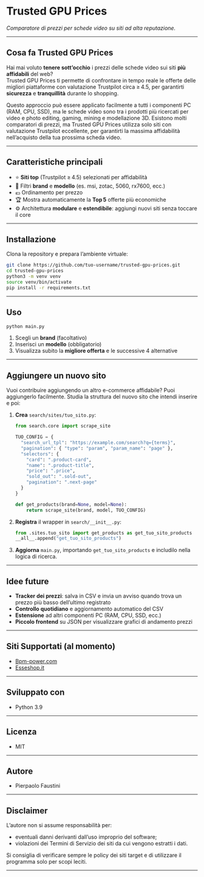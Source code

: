 # Trusted GPU Prices

*Comparatore di prezzi per schede video su siti ad alta reputazione.*  

--- 

## Cosa fa Trusted GPU Prices
Hai mai voluto **tenere sott’occhio** i prezzi delle schede video sui siti **più affidabili** del web?  
Trusted GPU Prices ti permette di confrontare in tempo reale le offerte delle migliori piattaforme con valutazione Trustpilot circa ≥ 4.5, per garantirti **sicurezza** e **tranquillità** durante lo shopping.


Questo approccio può essere applicato facilmente a tutti i componenti PC (RAM, CPU, SSD), ma le schede video sono tra i prodotti più ricercati per video e photo editing, gaming, mining e modellazione 3D. Esistono molti comparatori di prezzi, ma Trusted GPU Prices utilizza solo siti con valutazione Trustpilot eccellente, per garantirti la massima affidabilità nell’acquisto della tua prossima scheda video. 

---

## Caratteristiche principali
- ⭐️ **Siti top** (Trustpilot ≥ 4.5) selezionati per affidabilità  
- 🔎 Filtri **brand** e **modello** (es. msi, zotac, 5060, rx7600, ecc.)  
- 💶 Ordinamento per prezzo  
- 🏆 Mostra automaticamente la **Top 5** offerte più economiche  
- ⚙️ Architettura **modulare** e **estendibile**: aggiungi nuovi siti senza toccare il core  

---

## Installazione
Clona la repository e prepara l’ambiente virtuale:

```bash
git clone https://github.com/tuo-username/trusted-gpu-prices.git
cd trusted-gpu-prices
python3 -m venv venv
source venv/bin/activate
pip install -r requirements.txt
```

---

## Uso
```bash
python main.py
```
1. Scegli un **brand**  (facoltativo)
2. Inserisci un **modello** (obbligatorio)  
3. Visualizza subito la **migliore offerta** e le successive 4 alternative  

---

## Aggiungere un nuovo sito
Vuoi contribuire aggiungendo un altro e-commerce affidabile?
Puoi aggiungerlo facilmente.
Studia la struttura del nuovo sito che intendi inserire e poi:

1. **Crea** `search/sites/tuo_sito.py`:
   ```python
   from search.core import scrape_site

   TUO_CONFIG = {
     "search_url_tpl": "https://example.com/search?q={terms}",
     "pagination": { "type": "param", "param_name": "page" },
     "selectors": {
       "card": ".product-card",
       "name": ".product-title",
       "price": ".price",
       "sold_out": ".sold-out",      
       "pagination": ".next-page"    
     }
   }

   def get_products(brand=None, model=None):
       return scrape_site(brand, model, TUO_CONFIG)
   ```
2. **Registra** il wrapper in `search/__init__.py`:
   ```python
   from .sites.tuo_sito import get_products as get_tuo_sito_products
   __all__.append("get_tuo_sito_products")
   ```
3. **Aggiorna** `main.py`, importando `get_tuo_sito_products` e includilo nella logica di ricerca.

---

## Idee future
- **Tracker dei prezzi**: salva in CSV e invia un avviso quando trova un prezzo più basso dell’ultimo registrato  
- **Controllo quotidiano** e aggiornamento automatico del CSV  
- **Estensione** ad altri componenti PC (RAM, CPU, SSD, ecc.)  
- **Piccolo frontend** su JSON per visualizzare grafici di andamento prezzi  

---

## Siti Supportati (al momento)

- [Bpm-power.com](https://www.bpm-power.com)
- [Esseshop.it](https://www.esseshop.it)

---

## Sviluppato con
- Python 3.9

---

## Licenza

- MIT 

---

## Autore

- Pierpaolo Faustini

---

## Disclaimer

L’autore non si assume responsabilità per:
- eventuali danni derivanti dall’uso improprio del software;
- violazioni dei Termini di Servizio dei siti da cui vengono estratti i dati.

Si consiglia di verificare sempre le policy dei siti target e di utilizzare il programma solo per scopi leciti.

---
